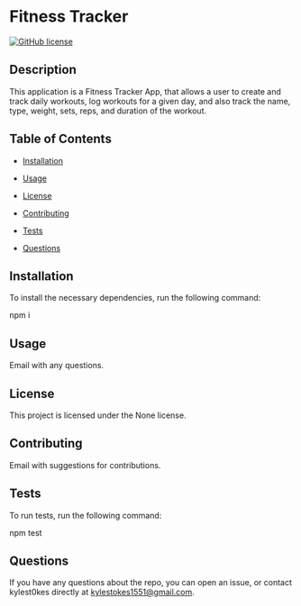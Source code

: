 
# Fitness Tracker
[![GitHub license](https://img.shields.io/badge/license-None-important.svg)](https://github.com/kylest0kes/Fitness_Tracker)

## Description

This application is a Fitness Tracker App, that allows a user to create and track daily workouts, log workouts for a given day, and also track the name, type, weight, sets, reps, and duration of the workout.

## Table of Contents

* [Installation](#installation)

* [Usage](#usage)

* [License](#license)

* [Contributing](#contributing)

* [Tests](#tests)

* [Questions](#questions)

## Installation

To install the necessary dependencies, run the following command:

npm i

## Usage

Email with any questions.

## License

This project is licensed under the None license.

## Contributing

Email with suggestions for contributions.

## Tests

To run tests, run the following command:

npm test

## Questions

If you have any questions about the repo, you can open an issue, or contact kylest0kes directly at kylestokes1551@gmail.com.
